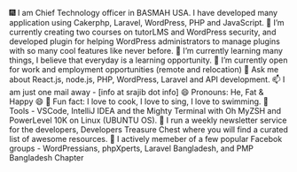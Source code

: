 🎆 I am Chief Technology officer in BASMAH USA. I have developed many application using Cakerphp, Laravel, WordPress, PHP and JavaScript.
🔭 I’m currently creating two courses on tutorLMS and WordPress security, and developed plugin for helping WordPress administrators to manage plugins with so many cool features like never before.
🌱 I’m currently learning many things, I believe that everyday is a learning opportunity.
👯 I’m currently open for work and employment opportunities (remote and relocation)
💬 Ask me about  React.js, node.js, PHP, WordPress, Laravel and API development.
📫 I am just one mail away - [info at srajib dot info]
😄 Pronouns: He, Fat & Happy 😄
🥳 Fun fact: I love to cook, I love to sing, I love to swimming.
🔧 Tools - VSCode, IntelliJ IDEA  and the Mighty Terminal with Oh MyZSH and PowerLevel 10K on  Linux (UBUNTU OS).
📩 I run a weekly newsletter service for the developers, Developers Treasure Chest where you will find a curated list of awesome resources.
👥 I actively memeber of a few popular Facebok groups - WordPressians, phpXperts, Laravel Bangladesh, and PMP Bangladesh Chapter 
<!---
rajibdevops/rajibdevops is a ✨ special ✨ repository because its `README.md` (this file) appears on your GitHub profile.
You can click the Preview link to take a look at your changes.
--->
